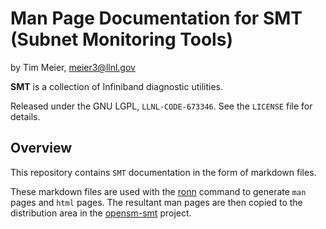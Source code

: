 Man Page Documentation for SMT (Subnet Monitoring Tools)
=========================
by Tim Meier, [meier3@llnl.gov](mailto:meier3@llnl.gov)

**SMT** is a collection of Infiniband diagnostic utilities.

Released under the GNU LGPL, `LLNL-CODE-673346`.  See the `LICENSE`
file for details.

Overview
-------------------------
This repository contains `SMT` documentation in the form of markdown files.

These markdown files are used with the [ronn](http://rtomayko.github.io/ronn/ronn.1) command to generate `man` pages and `html` pages.  The resultant man pages are then copied to the distribution area in the [opensm-smt](https://github.com/meier/opensm-smt) project.
